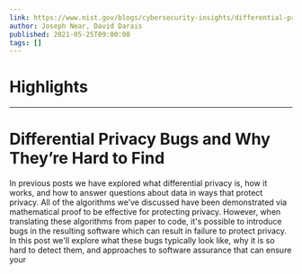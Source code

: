 ```yaml
---
link: https://www.nist.gov/blogs/cybersecurity-insights/differential-privacy-bugs-and-why-theyre-hard-find
author: Joseph Near, David Darais
published: 2021-05-25T09:00:00
tags: []
---
```

# Highlights


---
# Differential Privacy Bugs and Why They’re Hard to Find
In previous posts we have explored what differential privacy is, how it works, and how to answer questions about data in ways that protect privacy. All of the algorithms we’ve discussed have been demonstrated via mathematical proof to be effective for protecting privacy. However, when translating these algorithms from paper to code, it's possible to introduce bugs in the resulting software which can result in failure to protect privacy. In this post we'll explore what these bugs typically look like, why it is so hard to detect them, and approaches to software assurance that can ensure your